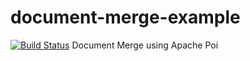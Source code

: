# document-merge-example
[![Build Status](https://travis-ci.org/rrajendran/document-merge-example.svg)](https://travis-ci.org/rrajendran/document-merge-example)
Document Merge using Apache Poi

